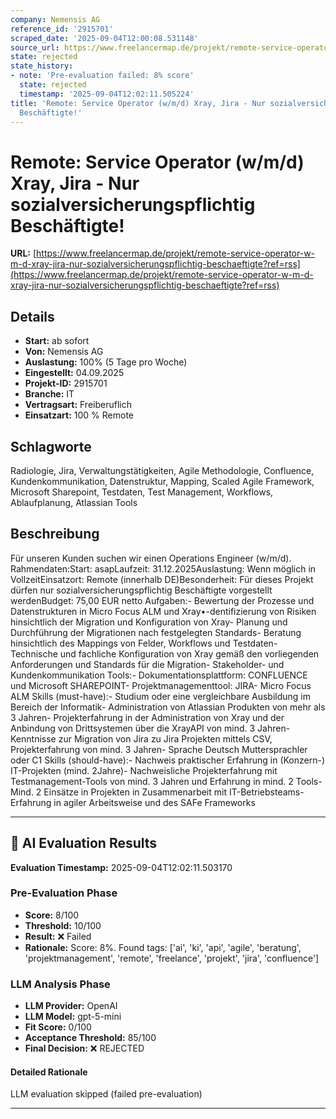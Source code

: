 ```yaml
---
company: Nemensis AG
reference_id: '2915701'
scraped_date: '2025-09-04T12:00:08.531148'
source_url: https://www.freelancermap.de/projekt/remote-service-operator-w-m-d-xray-jira-nur-sozialversicherungspflichtig-beschaeftigte?ref=rss
state: rejected
state_history:
- note: 'Pre-evaluation failed: 8% score'
  state: rejected
  timestamp: '2025-09-04T12:02:11.505224'
title: 'Remote: Service Operator (w/m/d) Xray, Jira - Nur sozialversicherungspflichtig
  Beschäftigte!'
---
```



# Remote: Service Operator (w/m/d) Xray, Jira - Nur sozialversicherungspflichtig Beschäftigte!
**URL:** [https://www.freelancermap.de/projekt/remote-service-operator-w-m-d-xray-jira-nur-sozialversicherungspflichtig-beschaeftigte?ref=rss](https://www.freelancermap.de/projekt/remote-service-operator-w-m-d-xray-jira-nur-sozialversicherungspflichtig-beschaeftigte?ref=rss)
## Details
- **Start:** ab sofort
- **Von:** Nemensis AG
- **Auslastung:** 100% (5 Tage pro Woche)
- **Eingestellt:** 04.09.2025
- **Projekt-ID:** 2915701
- **Branche:** IT
- **Vertragsart:** Freiberuflich
- **Einsatzart:** 100
                                                % Remote

## Schlagworte
Radiologie, Jira, Verwaltungstätigkeiten, Agile Methodologie, Confluence, Kundenkommunikation, Datenstruktur, Mapping, Scaled Agile Framework, Microsoft Sharepoint, Testdaten, Test Management, Workflows, Ablaufplanung, Atlassian Tools

## Beschreibung
Für unseren Kunden suchen wir einen Operations Engineer (w/m/d).
Rahmendaten:Start: asapLaufzeit: 31.12.2025Auslastung: Wenn möglich in VollzeitEinsatzort: Remote (innerhalb DE)Besonderheit: Für dieses Projekt dürfen nur sozialversicherungspflichtig Beschäftigte vorgestellt werdenBudget: 75,00 EUR netto
Aufgaben:- Bewertung der Prozesse und Datenstrukturen in Micro Focus ALM und Xray•-dentifizierung von Risiken hinsichtlich der Migration und Konfiguration von Xray- Planung und Durchführung der Migrationen nach festgelegten Standards- Beratung hinsichtlich des Mappings von Felder, Workflows und Testdaten- Technische und fachliche Konfiguration von Xray gemäß den vorliegenden Anforderungen und Standards für die Migration- Stakeholder- und Kundenkommunikation
Tools:- Dokumentationsplattform: CONFLUENCE und Microsoft SHAREPOINT- Projektmanagementtool: JIRA- Micro Focus ALM
Skills (must-have):- Studium oder eine vergleichbare Ausbildung im Bereich der Informatik- Administration von Atlassian Produkten von mehr als 3 Jahren- Projekterfahrung in der Administration von Xray und der Anbindung von Drittsystemen über die XrayAPI von mind. 3 Jahren- Kenntnisse zur Migration von Jira zu Jira Projekten mittels CSV, Projekterfahrung von mind. 3 Jahren- Sprache Deutsch Muttersprachler oder C1
Skills (should-have):- Nachweis praktischer Erfahrung in (Konzern-) IT-Projekten (mind. 2Jahre)- Nachweisliche Projekterfahrung mit Testmanagement-Tools von mind. 3 Jahren und Erfahrung in mind. 2 Tools- Mind. 2 Einsätze in Projekten in Zusammenarbeit mit IT-Betriebsteams- Erfahrung in agiler Arbeitsweise und des SAFe Frameworks

---

## 🤖 AI Evaluation Results

**Evaluation Timestamp:** 2025-09-04T12:02:11.503170

### Pre-Evaluation Phase
- **Score:** 8/100
- **Threshold:** 10/100
- **Result:** ❌ Failed
- **Rationale:** Score: 8%. Found tags: ['ai', 'ki', 'api', 'agile', 'beratung', 'projektmanagement', 'remote', 'freelance', 'projekt', 'jira', 'confluence']

### LLM Analysis Phase
- **LLM Provider:** OpenAI
- **LLM Model:** gpt-5-mini
- **Fit Score:** 0/100
- **Acceptance Threshold:** 85/100
- **Final Decision:** ❌ REJECTED

#### Detailed Rationale
LLM evaluation skipped (failed pre-evaluation)

---

